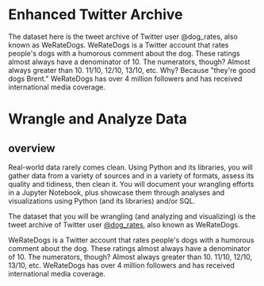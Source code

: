 # Enhanced Twitter Archive
The dataset here is the tweet archive of Twitter user @dog_rates, also known as WeRateDogs. WeRateDogs is a Twitter account that rates people's dogs with a humorous comment about the dog. These ratings almost always have a denominator of 10. The numerators, though? Almost always greater than 10. 11/10, 12/10, 13/10, etc. Why? Because "they're good dogs Brent." WeRateDogs has over 4 million followers and has received international media coverage.

# Wrangle and Analyze Data


## overview

Real-world data rarely comes clean. Using Python and its libraries, you will gather data from a variety of sources and in a variety of formats, assess its quality and tidiness, then clean it. You will document your wrangling efforts in a Jupyter Notebook, plus showcase them through analyses and visualizations using Python (and its libraries) and/or SQL.

The dataset that you will be wrangling (and analyzing and visualizing) is the tweet archive of Twitter user [@dog_rates](https://twitter.com/dog_rates?s=17), also known as WeRateDogs.

WeRateDogs is a Twitter account that rates people's dogs with a humorous comment about the dog. These ratings almost always have a denominator of 10. The numerators, though? Almost always greater than 10. 11/10, 12/10, 13/10, etc. WeRateDogs has over 4 million followers and has received international media coverage.

